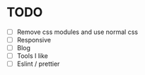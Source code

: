 # TODO
- [ ] Remove css modules and use normal css
- [ ] Responsive 
- [ ] Blog 
- [ ] Tools I like
- [ ] Eslint / prettier
